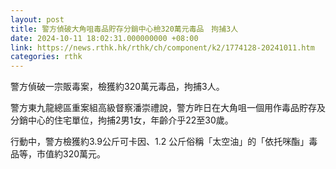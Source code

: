```yaml
---
layout: post
title: 警方偵破大角咀毒品貯存分銷中心檢320萬元毒品　拘捕3人
date: 2024-10-11 18:02:31.000000000 +08:00
link: https://news.rthk.hk/rthk/ch/component/k2/1774128-20241011.htm
categories: rthk
---
```


警方偵破一宗販毒案，檢獲約320萬元毒品，拘捕3人。

警方東九龍總區重案組高級督察潘崇禮說，警方昨日在大角咀一個用作毒品貯存及分銷中心的住宅單位，拘捕2男1女，年齡介乎22至30歲。

行動中，警方檢獲約3.9公斤可卡因、1.2 公斤俗稱「太空油」的「依托咪酯」毒品等，市值約320萬元。
